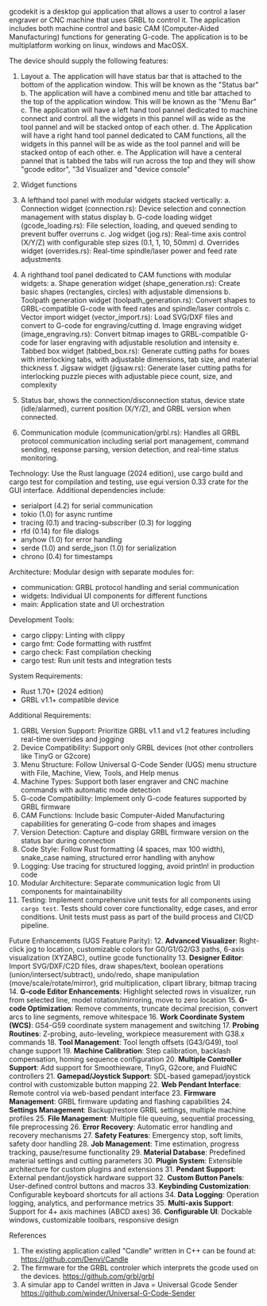 
gcodekit is a desktop gui application that allows a user to control a laser engraver or CNC machine that uses GRBL to control it. The application includes both machine control and basic CAM (Computer-Aided Manufacturing) functions for generating G-code. The application is to be multiplatform working on linux, windows and MacOSX.

The device should supply the following features:

1. Layout
	a. The application will have status bar that is attached to the bottom of the application window. This will be known as the "Status bar"
	b. The application will have a combined menu and title bar attached to the top of the application window. This will be known as the "Menu Bar"
	c. The application will have a left hand tool pannel dedicated to machine connect and control. all the widgets in this pannel will as wide as the tool pannel and will be stacked ontop of each other. 
	d. The Application will have a right hand tool pannel dedicated to CAM functions, all the widgets in this pannel will be as wide as the tool pannel and will be stacked ontop of each other.
	e. The Application will have a centeral pannel that is tabbed the tabs will run across the top and they will show "gcode editor", "3d Visualizer and "device console"


2. Widget functions
1. A lefthand tool panel with modular widgets stacked vertically:
 	a. Connection widget (connection.rs): Device selection and connection management with status display
 	b. G-code loading widget (gcode_loading.rs): File selection, loading, and queued sending to prevent buffer overruns
 	c. Jog widget (jog.rs): Real-time axis control (X/Y/Z) with configurable step sizes (0.1, 1, 10, 50mm)
 	d. Overrides widget (overrides.rs): Real-time spindle/laser power and feed rate adjustments
2. A righthand tool panel dedicated to CAM functions with modular widgets:
 	a. Shape generation widget (shape_generation.rs): Create basic shapes (rectangles, circles) with adjustable dimensions
 	b. Toolpath generation widget (toolpath_generation.rs): Convert shapes to GRBL-compatible G-code with feed rates and spindle/laser controls
 	c. Vector import widget (vector_import.rs): Load SVG/DXF files and convert to G-code for engraving/cutting
 	d. Image engraving widget (image_engraving.rs): Convert bitmap images to GRBL-compatible G-code for laser engraving with adjustable resolution and intensity
 	e. Tabbed box widget (tabbed_box.rs): Generate cutting paths for boxes with interlocking tabs, with adjustable dimensions, tab size, and material thickness
 	f. Jigsaw widget (jigsaw.rs): Generate laser cutting paths for interlocking puzzle pieces with adjustable piece count, size, and complexity
3. Status bar, shows the connection/disconnection status, device state (idle/alarmed), current position (X/Y/Z), and GRBL version when connected.
4. Communication module (communication/grbl.rs): Handles all GRBL protocol communication including serial port management, command sending, response parsing, version detection, and real-time status monitoring. 

Technology: Use the Rust language (2024 edition), use cargo build and cargo test for compilation and testing, use egui version 0.33 crate for the GUI interface. Additional dependencies include:
- serialport (4.2) for serial communication
- tokio (1.0) for async runtime
- tracing (0.1) and tracing-subscriber (0.3) for logging
- rfd (0.14) for file dialogs
- anyhow (1.0) for error handling
- serde (1.0) and serde_json (1.0) for serialization
- chrono (0.4) for timestamps

Architecture: Modular design with separate modules for:
- communication: GRBL protocol handling and serial communication
- widgets: Individual UI components for different functions
- main: Application state and UI orchestration

Development Tools:
- cargo clippy: Linting with clippy
- cargo fmt: Code formatting with rustfmt
- cargo check: Fast compilation checking
- cargo test: Run unit tests and integration tests

System Requirements:
- Rust 1.70+ (2024 edition)
- GRBL v1.1+ compatible device

Additional Requirements:
1. GRBL Version Support: Prioritize GRBL v1.1 and v1.2 features including real-time overrides and jogging
2. Device Compatibility: Support only GRBL devices (not other controllers like TinyG or G2core)
3. Menu Structure: Follow Universal G-Code Sender (UGS) menu structure with File, Machine, View, Tools, and Help menus
4. Machine Types: Support both laser engraver and CNC machine commands with automatic mode detection
5. G-code Compatibility: Implement only G-code features supported by GRBL firmware
6. CAM Functions: Include basic Computer-Aided Manufacturing capabilities for generating G-code from shapes and images
7. Version Detection: Capture and display GRBL firmware version on the status bar during connection
8. Code Style: Follow Rust formatting (4 spaces, max 100 width), snake_case naming, structured error handling with anyhow
9. Logging: Use tracing for structured logging, avoid println! in production code
10. Modular Architecture: Separate communication logic from UI components for maintainability
11. Testing: Implement comprehensive unit tests for all components using `cargo test`. Tests should cover core functionality, edge cases, and error conditions. Unit tests must pass as part of the build process and CI/CD pipeline.

Future Enhancements (UGS Feature Parity):
12. **Advanced Visualizer**: Right-click jog to location, customizable colors for G0/G1/G2/G3 paths, 6-axis visualization (XYZABC), outline gcode functionality
13. **Designer Editor**: Import SVG/DXF/C2D files, draw shapes/text, boolean operations (union/intersect/subtract), undo/redo, shape manipulation (move/scale/rotate/mirror), grid multiplication, clipart library, bitmap tracing
14. **G-code Editor Enhancements**: Highlight selected rows in visualizer, run from selected line, model rotation/mirroring, move to zero location
15. **G-code Optimization**: Remove comments, truncate decimal precision, convert arcs to line segments, remove whitespace
16. **Work Coordinate System (WCS)**: G54-G59 coordinate system management and switching
17. **Probing Routines**: Z-probing, auto-leveling, workpiece measurement with G38.x commands
18. **Tool Management**: Tool length offsets (G43/G49), tool change support
19. **Machine Calibration**: Step calibration, backlash compensation, homing sequence configuration
20. **Multiple Controller Support**: Add support for Smoothieware, TinyG, G2core, and FluidNC controllers
21. **Gamepad/Joystick Support**: SDL-based gamepad/joystick control with customizable button mapping
22. **Web Pendant Interface**: Remote control via web-based pendant interface
23. **Firmware Management**: GRBL firmware updating and flashing capabilities
24. **Settings Management**: Backup/restore GRBL settings, multiple machine profiles
25. **File Management**: Multiple file queuing, sequential processing, file preprocessing
26. **Error Recovery**: Automatic error handling and recovery mechanisms
27. **Safety Features**: Emergency stop, soft limits, safety door handling
28. **Job Management**: Time estimation, progress tracking, pause/resume functionality
29. **Material Database**: Predefined material settings and cutting parameters
30. **Plugin System**: Extensible architecture for custom plugins and extensions
31. **Pendant Support**: External pendant/joystick hardware support
32. **Custom Button Panels**: User-defined control buttons and macros
33. **Keybinding Customization**: Configurable keyboard shortcuts for all actions
34. **Data Logging**: Operation logging, analytics, and performance metrics
35. **Multi-axis Support**: Support for 4+ axis machines (ABCD axes)
36. **Configurable UI**: Dockable windows, customizable toolbars, responsive design

References
1. The existing application called "Candle" written in C++ can be found at: https://github.com/Denvi/Candle
2. The firmware for the GRBL controler which interprets the gcode used on the devices.  https://github.com/grbl/grbl 
3. A simular app to Candel written in Java = Universal Gcode Sender https://github.com/winder/Universal-G-Code-Sender

